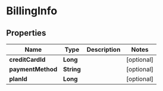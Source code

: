 
# BillingInfo

## Properties
Name | Type | Description | Notes
------------ | ------------- | ------------- | -------------
**creditCardId** | **Long** |  |  [optional]
**paymentMethod** | **String** |  |  [optional]
**planId** | **Long** |  |  [optional]



